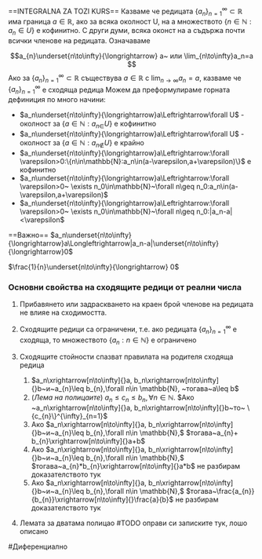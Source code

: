 ==INTEGRALNA ZA TOZI KURS==
Казваме че редицата $\{a_n\}^{\infty}_{n=1}\subset\mathbb{R}$ има граница $a \in \mathbb{R}$, ако за всяка околност U, на а множеството $\{n\in\mathbb{N}:a_{n}\in U\}$  е кофинитно. С други думи, всяка оконст на а съдържа почти всички членове на редицата. Означаваме

$$a_{n}\underset{n\to\infty}{\longrightarrow} a~ или \lim_{n\to\infty}a_n=a $$
Ако за $\{a_n\}^{\infty}_{n=1}\subset\mathbb{R}$ съществува $a\in\mathbb{R}$ с $\lim_{n\to\infty}a_n=a$, казваме че $\{a_n\}^{\infty}_{n=1}$ е сходяща редица
Можем да преформулираме горната дефиниция по много начини:
- $a_n\underset{n\to\infty}{\longrightarrow}a\Leftrightarrow\forall U$ - околност за $\{a\in\mathbb{N}:a_{n\in}U\}$  е кофинитно
- $a_n\underset{n\to\infty}{\longrightarrow}a\Leftrightarrow\forall U$ - околност за $\{a\in\mathbb{N}:a_{n\notin}U\}$  е крайно
- $a_n\underset{n\to\infty}{\longrightarrow}a\Leftrightarrow:\forall \varepsilon>0:\{n\in\mathbb{N}:a_n\in(a-\varepsilon,a+\varepsilon)\}$ е кофинитно 
- $a_n\underset{n\to\infty}{\longrightarrow}a\Leftrightarrow:\forall \varepsilon>0~ \exists n_0\in\mathbb{N}~\forall n\geq n_0:a_n\in(a-\varepsilon,a+\varepsilon)$ 
- $a_n\underset{n\to\infty}{\longrightarrow}a\Leftrightarrow:\forall \varepsilon>0~ \exists n_0\in\mathbb{N}~\forall n\geq n_0:|a_n-a|<\varepsilon$  

==Важно==
$a_n\underset{n\to\infty}{\longrightarrow}a\Longleftrightarrow|a_n-a|\underset{n\to\infty}{\longrightarrow}0$

$\frac{1}{n}\underset{n\to\infty}{\longrightarrow} 0$ 

### Основни свойства на сходящите редици от реални числа
1. Прибавянето или задраскването на краен брой членове на редицата не влияе на сходимостта.
2. Сходящите редици са ограничени, т.е. ако редицата $\{a_n\}^{\infty}_{n=1}$ е сходяща, то множеството $\{a_n:n\in\mathbb{N}\}$ е ограничено
3. Сходящите стойности спазват правилата на родителя сходяща редица
	1. $a_n\xrightarrow[n\to\infty]{}a, b_n\xrightarrow[n\to\infty]{}b~и~a_{n}\leq b_{n},\forall n\in \mathbb{N}, ~тогава~a\leq b$
	2. $(Лема ~на~ полицаите)~ a_{n}\leq c_{n}\leq b_{n}, \forall n \in \mathbb{N}.$ $Ако ~a_n\xrightarrow[n\to\infty]{}a, b_n\xrightarrow[n\to\infty]{}b~то~ \{c_{n}\}^{\infty}_{n=1}$
	3. Ако $a_n\xrightarrow[n\to\infty]{}a, b_n\xrightarrow[n\to\infty]{}b~и~a_{n}\leq b_{n},\forall n\in \mathbb{N},$ $тогава~a_{n}+ b_{n}\xrightarrow[n\to\infty]{}a+b$
	4. Ако $a_n\xrightarrow[n\to\infty]{}a, b_n\xrightarrow[n\to\infty]{}b~и~a_{n}\leq b_{n},\forall n\in \mathbb{N},$ $тогава~a_{n}*b_{n}\xrightarrow[n\to\infty]{}a*b$ не разбирам доказателството тук
	5. Ако $a_n\xrightarrow[n\to\infty]{}a, b_n\xrightarrow[n\to\infty]{}b~и~a_{n}\leq b_{n},\forall n\in \mathbb{N},$ $тогава~\frac{a_{n}}{b_{n}}\xrightarrow[n\to\infty]{}\frac{a}{b}$ не разбирам доказателството тук

4. Лемата за дватама полицао
#TODO оправи си записките тук, лошо описано

#Диференциално